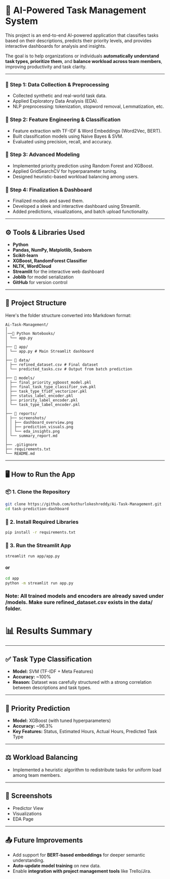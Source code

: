 # 🧠 AI-Powered Task Management System

This project is an end-to-end AI-powered application that classifies tasks based on their descriptions, predicts their priority levels, and provides interactive dashboards for analysis and insights.

The goal is to help organizations or individuals **automatically understand task types, prioritize them**, and **balance workload across team members**, improving productivity and task clarity.

---

### 🔹 Step 1: Data Collection & Preprocessing
- Collected synthetic and real-world task data.
- Applied Exploratory Data Analysis (EDA).
- NLP preprocessing: tokenization, stopword removal, Lemmatization, etc.

### 🔹 Step 2: Feature Engineering & Classification
- Feature extraction with TF-IDF & Word Embeddings (Word2Vec, BERT).
- Built classification models using Naive Bayes & SVM.
- Evaluated using precision, recall, and accuracy.

### 🔹 Step 3: Advanced Modeling
- Implemented priority prediction using Random Forest and XGBoost.
- Applied GridSearchCV for hyperparameter tuning.
- Designed heuristic-based workload balancing among users.

### 🔹 Step 4: Finalization & Dashboard
- Finalized models and saved them.
- Developed a sleek and interactive dashboard using Streamlit.
- Added predictions, visualizations, and batch upload functionality.

---

## ⚙️ Tools & Libraries Used

- **Python**
- **Pandas, NumPy, Matplotlib, Seaborn**
- **Scikit-learn**
- **XGBoost, RandomForest Classifier**
- **NLTK, WordCloud**
- **Streamlit** for the interactive web dashboard
- **Joblib** for model serialization
- **GitHub** for version control

---

## 🚀 Project Structure

Here's the folder structure converted into Markdown format:
```
Ai-Task-Management/
│
│──📁 Python Notebooks/
│ └── app.py
│
├── 📁 app/
│ └── app.py # Main Streamlit dashboard
│
├── 📁 data/
│ ├── refined_dataset.csv # Final dataset
│ └── predicted_tasks.csv # Output from batch prediction
│
├── 📁 models/
│ ├── final_priority_xgboost_model.pkl
│ ├── final_task_type_classifier_svm.pkl
│ ├── task_type_tfidf_vectorizer.pkl
│ ├── status_label_encoder.pkl
│ ├── priority_label_encoder.pkl
│ └── task_type_label_encoder.pkl
│
├── 📁 reports/
│ ├── screenshots/
│ │ ├── dashboard_overview.png
│ │ ├── prediction_visuals.png
│ │ └── eda_insights.png
│ └── summary_report.md
│
├── .gitignore
├── requirements.txt
└── README.md
```

---

## 🖥️ How to Run the App

### 📦 1. Clone the Repository
```bash
git clone https://github.com/kothurlokeshreddy/Ai-Task-Management.git
cd task-prediction-dashboard
```

### 🧪 2. Install Required Libraries
```bash
pip install -r requirements.txt
```

### 🚀 3. Run the Streamlit App
```bash
streamlit run app/app.py
```
#### or
```bash
cd app
python -m streamlit run app.py
```

### Note: All trained models and encoders are already saved under /models. Make sure refined_dataset.csv exists in the data/ folder.

# 📊 Results Summary

---

## ✅ Task Type Classification

* **Model:** SVM (TF-IDF + Meta Features)
* **Accuracy:** ~100%
* **Reason:** Dataset was carefully structured with a strong correlation between descriptions and task types.

---

## 📌 Priority Prediction

* **Model:** XGBoost (with tuned hyperparameters)
* **Accuracy:** ~96.3%
* **Key Features:** Status, Estimated Hours, Actual Hours, Predicted Task Type

---

## ⚖️ Workload Balancing

* Implemented a heuristic algorithm to redistribute tasks for uniform load among team members.

---

## 📸 Screenshots

* Predictor View
* Visualizations
* EDA Page

---

## 📤 Future Improvements

* Add support for **BERT-based embeddings** for deeper semantic understanding.
* **Auto-update model training** on new data.
* Enable **integration with project management tools** like Trello/Jira.
